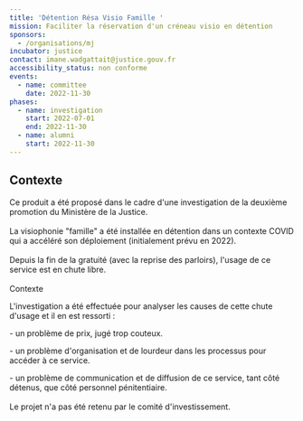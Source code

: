 ```yaml
---
title: 'Détention Résa Visio Famille '
mission: Faciliter la réservation d'un créneau visio en détention
sponsors:
  - /organisations/mj
incubator: justice
contact: imane.wadgattait@justice.gouv.fr
accessibility_status: non conforme
events:
  - name: committee
    date: 2022-11-30
phases:
  - name: investigation
    start: 2022-07-01
    end: 2022-11-30
  - name: alumni
    start: 2022-11-30
---
```

## Contexte

Ce produit a été proposé dans le cadre d'une investigation de la deuxième promotion du Ministère de la Justice. \
\
L﻿a visiophonie "famille" a été installée en détention dans un contexte COVID qui a accéléré son déploiement (initialement prévu en 2022).\
\
D﻿epuis la fin de la gratuité (avec la reprise des parloirs), l'usage de ce service est en chute libre.\
\
Contexte

L'investigation a été effectuée pour analyser les causes de cette chute d'usage et il en est ressorti : 

\-﻿ un problème de prix, jugé trop couteux.

\-﻿ un problème d'organisation et de lourdeur dans les processus pour accéder à ce service.

\-﻿ un problème de communication et de diffusion de ce service, tant côté détenus, que côté personnel pénitentiaire.\
\
L﻿e projet n'a pas été retenu par le comité d'investissement.
